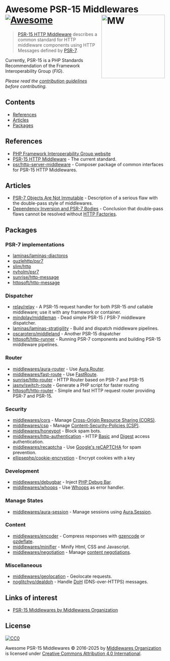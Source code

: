 # Awesome PSR-15 Middlewares [![Awesome](https://cdn.rawgit.com/sindresorhus/awesome/d7305f38d29fed78fa85652e3a63e154dd8e8829/media/badge.svg)](https://github.com/sindresorhus/awesome) [<img src="https://avatars1.githubusercontent.com/u/22275359?v=3&s=200" width="200" align="right" alt="MW">](https://github.com/middlewares/awesome-psr15-middlewares)

> [PSR-15 HTTP Middleware](https://github.com/php-fig/fig-standards/blob/master/accepted/PSR-15-request-handlers.md) describes a common standard for HTTP middleware components using HTTP Messages defined by [PSR-7](http://www.php-fig.org/psr/psr-7/).


Currently, PSR-15 is a PHP Standards Recommendation of the Framework Interoperability Group (_FIG_).

*Please read the [contribution guidelines](contributing.md) before contributing.*


## Contents

- [References](#references)
- [Articles](#articles)
- [Packages](#packages)

## References

- [PHP Framework Interoperability Group website](http://www.php-fig.org/)
- [PSR-15 HTTP Middleware](https://github.com/php-fig/fig-standards/blob/master/accepted/PSR-15-request-handlers.md) - The current standard.
- [psr/http-server-middleware](https://packagist.org/packages/psr/http-server-middleware) - Composer package of common interfaces for PSR-15 HTTP Middlewares.


## Articles

- [PSR-7 Objects Are Not Immutable](http://andrewcarteruk.github.io/programming/2016/05/22/psr-7-is-not-immutable.html) - Description of a serious flaw with the double-pass style of middlewares.
- [Dependency Inversion and PSR-7 Bodies](https://blog.shadowhand.me/dependency-inversion-and-psr-7-bodies/) - Conclusion that double-pass flaws cannot be resolved without [HTTP Factories](https://github.com/php-fig/fig-standards/blob/master/accepted/PSR-17-http-factory.md).


## Packages

### PSR-7 implementations

- [laminas/laminas-diactoros](https://github.com/laminas/laminas-diactoros)
- [guzlehttp/psr7](https://github.com/guzzle/psr7)
- [slim/http](https://github.com/slimphp/Slim-Http)
- [nyholm/psr7](https://github.com/Nyholm/psr7)
- [sunrise/http-message](https://github.com/sunrise-php/http-message)
- [httpsoft/http-message](https://github.com/httpsoft/http-message)

### Dispatcher

- [relay/relay](https://github.com/relayphp/Relay.Relay) - A PSR-15 request handler for both PSR-15 *and* callable middleware; use it with any framework or container.
- [mindplay/middleman](https://github.com/mindplay-dk/middleman) - Dead simple PSR-15 / PSR-7 middleware dispatcher.
- [laminas/laminas-stratigility](https://github.com/laminas/laminas-stratigility) - Build and dispatch middleware pipelines.
- [oscarotero/middleland](https://github.com/oscarotero/middleland) - Another PSR-15 dispatcher
- [httpsoft/http-runner](https://github.com/httpsoft/http-runner) - Running PSR-7 components and building PSR-15 middleware pipelines.

### Router

- [middlewares/aura-router](https://github.com/middlewares/aura-router) - Use [Aura.Router](https://github.com/auraphp/Aura.Router/).
- [middlewares/fast-route](https://github.com/middlewares/fast-route) - Use [FastRoute](https://github.com/nikic/FastRoute).
- [sunrise/http-router](https://github.com/sunrise-php/http-router) - HTTP Router based on PSR-7 and PSR-15
- [jasny/switch-route](https://github.com/jasny/switch-route) - Generate a PHP script for faster routing
- [httpsoft/http-router](https://github.com/httpsoft/http-router) - Simple and fast HTTP request router providing PSR-7 and PSR-15.

### Security

- [middlewares/cors](https://github.com/middlewares/cors) - Manage [Cross-Origin Resource Sharing (CORS)](http://www.w3.org/TR/cors/).
- [middlewares/csp](https://github.com/middlewares/csp) - Manage [Content-Security-Policies (CSP)](https://content-security-policy.com/).
- [middlewares/honeypot](https://github.com/middlewares/honeypot) - Block spam bots.
- [middlewares/http-authentication](https://github.com/middlewares/http-authentication) - HTTP [Basic](https://en.wikipedia.org/wiki/Basic_access_authentication) and [Digest](https://en.wikipedia.org/wiki/Digest_access_authentication) access authentication.
- [middlewares/recaptcha](https://github.com/middlewares/recaptcha) - Use [Google's reCAPTCHA](https://github.com/google/recaptcha) for spam prevention.
- [ellipsephp/cookie-encryption](https://github.com/ellipsephp/cookie-encryption) - Encrypt cookies with a key


### Development

- [middlewares/debugbar](https://github.com/middlewares/debugbar) - Inject [PHP Debug Bar](http://phpdebugbar.com/).
- [middlewares/whoops](https://github.com/middlewares/whoops) - Use [Whoops](https://github.com/filp/whoops) as error handler.


### Manage States

- [middlewares/aura-session](https://github.com/middlewares/aura-session) - Manage sessions using [Aura.Session](https://github.com/auraphp/Aura.Session).


### Content

- [middlewares/encoder](https://github.com/middlewares/encoder) - Compress responses with [gzencode](http://php.net/manual/en/function.gzencode.php) or [gzdeflate](http://php.net/manual/en/function.gzdeflate.php).
- [middlewares/minifier](https://github.com/middlewares/minifier) - Minify Html, CSS and Javascript.
- [middlewares/negotiation](https://github.com/middlewares/negotiation) - Manage [content negotiations](https://tools.ietf.org/html/rfc7231#section-5.3).

### Miscellaneous

- [middlewares/geolocation](https://github.com/middlewares/geolocation) - Geolocate requests.
- [noglitchyo/dealdoh](https://github.com/noglitchyo/dealdoh) - Handle [DoH](https://tools.ietf.org/html/rfc8484) (DNS-over-HTTPS) messages.


## Links of interest

- [PSR-15 Middlewares by Middlewares Organization](https://github.com/middlewares/psr15-middlewares)

## License

[![CC0](http://mirrors.creativecommons.org/presskit/buttons/88x31/svg/cc-zero.svg)](https://creativecommons.org/publicdomain/zero/1.0/)

Awesome PSR-15 Middlewares © 2016-2025 by [Middlewares Organization](https://github.com/middlewares) is licensed under [Creative Commons Attribution 4.0 International](https://creativecommons.org/publicdomain/zero/1.0/).
